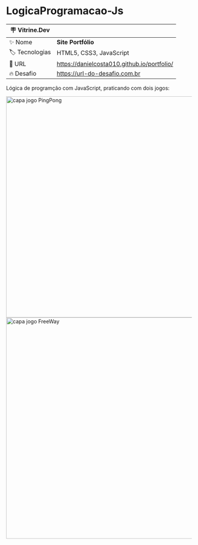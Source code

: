 # LogicaProgramacao-Js


| :placard: Vitrine.Dev |     |
| -------------  | --- |
| :sparkles: Nome        | **Site Portfólio**
| :label: Tecnologias | HTML5, CSS3, JavaScript
| :rocket: URL         | https://danielcosta010.github.io/portfolio/
| :fire: Desafio     | https://url-do-desafio.com.br

<!-- Inserir imagem com a #vitrinedev ao final do link -->
 Lógica de programção com JavaScript, praticando com dois jogos:
 
 <img width="600" src="" alt="capa jogo PingPong">
 
 <img width="600" src="" alt="capa jogo FreeWay">

